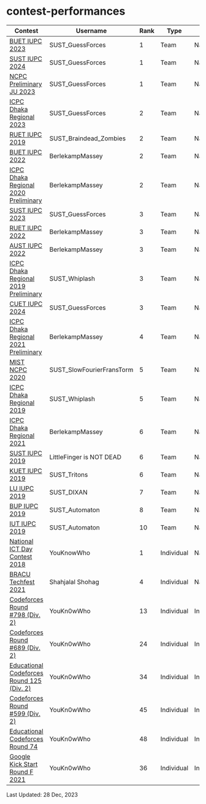 # contest-performances

| Contest | Username | Rank | Type | Scope
| -- | -------- | ----------- | ---- | ---- |
| [BUET IUPC 2023](https://toph.co/c/buet-inter-university-2023/standings) | SUST_GuessForces | 1 | Team | National |
| [SUST IUPC 2024](https://toph.co/c/inter-university-sust-cse-carnival-2024/standings) | SUST_GuessForces | 1 | Team | National |
| [NCPC Preliminary JU 2023](https://bapsoj.org/contests/ncpc-preliminary-ju-2023/standings) | SUST_GuessForces | 1 | Team | National |
| [ICPC Dhaka Regional 2023](https://bapsoj.org/contests/icpc-dhaka-regional-site-2023/standings) | SUST_GuessForces | 2 | Team | National |
| [RUET IUPC 2019](https://algo.codemarshal.org/contests/ruet-iupc-19/standings) | SUST_Braindead_Zombies| 2 | Team | National |
| [BUET IUPC 2022](https://toph.co/c/buet-inter-university-2022/standings) | BerlekampMassey| 2 | Team | National |
| [ICPC Dhaka Regional 2020 Preliminary](https://algo.codemarshal.org/contests/icpc-dhaka-20-preli/standings) | BerlekampMassey| 2 | Team | National |
| [SUST IUPC 2023](https://toph.co/c/sust-inter-university-2023/standings) | SUST_GuessForces | 3 | Team | National |
| [RUET IUPC 2022](https://algo.codemarshal.org/contests/ruet-2022/standings) | BerlekampMassey| 3 | Team | National |
| [AUST IUPC 2022](https://algo.codemarshal.org/contests/aust-2022/standings) | BerlekampMassey| 3 | Team | National |
| [ICPC Dhaka Regional 2019 Preliminary](https://algo.codemarshal.org/contests/icpc-dhaka-19-preli/standings) | SUST_Whiplash| 3 | Team | National |
| [CUET IUPC 2024](https://toph.co/c/cuet-inter-university-codestorm-1-0/standings) | SUST_GuessForces | 3 | Team | National |
| [ICPC Dhaka Regional 2021 Preliminary](https://algo.codemarshal.org/contests/icpc-dhaka-21-preli/standings) | BerlekampMassey| 4 | Team | National |
| [MIST NCPC 2020](https://algo.codemarshal.org/contests/mist-ncpc-2020/standings) | SUST_SlowFourierFransTorm| 5 | Team | National |
| [ICPC Dhaka Regional 2019](https://algo.codemarshal.org/contests/icpc-dhaka-19-onsite-main/standings) | SUST_Whiplash| 5 | Team | National |
| [ICPC Dhaka Regional 2021](https://algo.codemarshal.org/contests/dhaka-21-main/standings) | BerlekampMassey| 6 | Team | National |
| [SUST IUPC 2019](https://toph.co/c/sust-iupc-2019/standings) | LittleFinger is NOT DEAD| 6 | Team | National |
| [KUET IUPC 2019](https://algo.codemarshal.org/contests/kuet-iupc-19/standings) | SUST_Tritons| 6 | Team | National |
| [LU IUPC 2019](https://toph.co/c/lu-cse-carnival-iupc-2019/standings) | SUST_DIXAN| 7 | Team | National |
| [BUP IUPC 2019](https://algo.codemarshal.org/contests/bup-iupc-19/standings) | SUST_Automaton| 8 | Team | National |
| [IUT IUPC 2019](https://toph.co/c/iut-ict-fest-2019/standings) | SUST_Automaton| 10 | Team | National |
| [National ICT Day Contest 2018](https://toph.co/c/national-ict-day-2018/standings) | YouKnowWho| 1 | Individual | National |
| [BRACU Techfest 2021](https://toph.co/c/bracu-joyjatra-50-techfest-inter-university/standings) | Shahjalal Shohag| 4 | Individual | National |
| [Codeforces Round #798 (Div. 2)](https://codeforces.com/contest/1689) | YouKn0wWho| 13 | Individual | International |
| [Codeforces Round #689 (Div. 2)](https://codeforces.com/contest/1461) | YouKn0wWho| 24 | Individual | International |
| [Educational Codeforces Round 125 (Div. 2)](https://codeforces.com/contest/1657) | YouKn0wWho| 34 | Individual | International |
| [Codeforces Round #599 (Div. 2)](https://codeforces.com/contest/1243) | YouKn0wWho| 45 | Individual | International |
| [Educational Codeforces Round 74](https://codeforces.com/contest/1238) | YouKn0wWho| 48 | Individual | International |
| [Google Kick Start Round F 2021](https://drive.google.com/file/d/1Y-6c4zobKFBpTbYKrOopVD6NAz0fnESq/view) | YouKn0wWho| 36 | Individual | International |

Last Updated: 28 Dec, 2023
